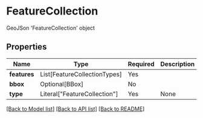 # FeatureCollection

GeoJSon 'FeatureCollection' object

## Properties
| Name | Type | Required | Description |
| ------------ | ------------- | ------------- | ------------- |
**features** | List[FeatureCollectionTypes] | Yes |  |
**bbox** | Optional[BBox] | No |  |
**type** | Literal["FeatureCollection"] | Yes | None |


[[Back to Model list]](../../README.md#models-v2-link) [[Back to API list]](../../README.md#documentation-for-api-endpoints) [[Back to README]](../../README.md)
